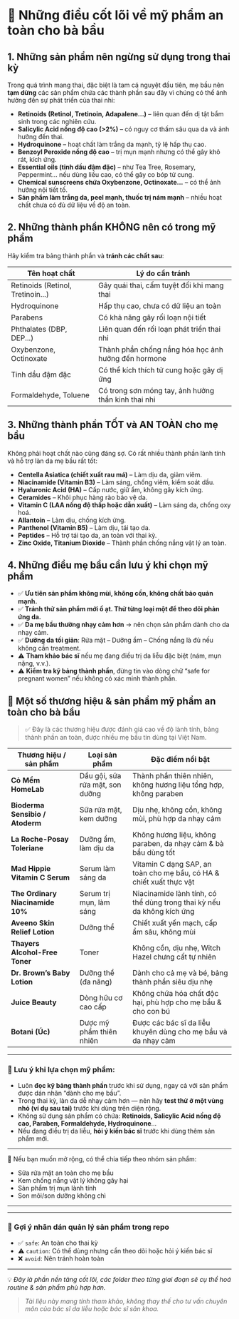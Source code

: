 # 🌿 Những điều cốt lõi về mỹ phẩm an toàn cho bà bầu

## 1. Những sản phẩm nên ngừng sử dụng trong thai kỳ

Trong quá trình mang thai, đặc biệt là tam cá nguyệt đầu tiên, mẹ bầu nên **tạm dừng** các sản phẩm chứa các thành phần sau đây vì chúng có thể ảnh hưởng đến sự phát triển của thai nhi:

- **Retinoids (Retinol, Tretinoin, Adapalene...)** – liên quan đến dị tật bẩm sinh trong các nghiên cứu.
- **Salicylic Acid nồng độ cao (>2%)** – có nguy cơ thấm sâu qua da và ảnh hưởng đến thai.
- **Hydroquinone** – hoạt chất làm trắng da mạnh, tỷ lệ hấp thụ cao.
- **Benzoyl Peroxide nồng độ cao** – trị mụn mạnh nhưng có thể gây khô rát, kích ứng.
- **Essential oils (tinh dầu đậm đặc)** – như Tea Tree, Rosemary, Peppermint… nếu dùng liều cao, có thể gây co bóp tử cung.
- **Chemical sunscreens chứa Oxybenzone, Octinoxate...** – có thể ảnh hưởng nội tiết tố.
- **Sản phẩm làm trắng da, peel mạnh, thuốc trị nám mạnh** – nhiều hoạt chất chưa có đủ dữ liệu về độ an toàn.

## 2. Những thành phần KHÔNG nên có trong mỹ phẩm

Hãy kiểm tra bảng thành phần và **tránh các chất sau**:

| Tên hoạt chất                 | Lý do cần tránh                                               |
|------------------------------|---------------------------------------------------------------|
| Retinoids (Retinol, Tretinoin...) | Gây quái thai, cấm tuyệt đối khi mang thai                    |
| Hydroquinone                 | Hấp thụ cao, chưa có dữ liệu an toàn                         |
| Parabens                     | Có khả năng gây rối loạn nội tiết                             |
| Phthalates (DBP, DEP...)     | Liên quan đến rối loạn phát triển thai nhi                   |
| Oxybenzone, Octinoxate       | Thành phần chống nắng hóa học ảnh hưởng đến hormone          |
| Tinh dầu đậm đặc             | Có thể kích thích tử cung hoặc gây dị ứng                     |
| Formaldehyde, Toluene        | Có trong sơn móng tay, ảnh hưởng thần kinh thai nhi          |

## 3. Những thành phần TỐT và AN TOÀN cho mẹ bầu

Không phải hoạt chất nào cũng đáng sợ. Có rất nhiều thành phần lành tính và hỗ trợ làn da mẹ bầu rất tốt:

- **Centella Asiatica (chiết xuất rau má)** – Làm dịu da, giảm viêm.
- **Niacinamide (Vitamin B3)** – Làm sáng, chống viêm, kiểm soát dầu.
- **Hyaluronic Acid (HA)** – Cấp nước, giữ ẩm, không gây kích ứng.
- **Ceramides** – Khôi phục hàng rào bảo vệ da.
- **Vitamin C (LAA nồng độ thấp hoặc dẫn xuất)** – Làm sáng da, chống oxy hoá.
- **Allantoin** – Làm dịu, chống kích ứng.
- **Panthenol (Vitamin B5)** – Làm dịu, tái tạo da.
- **Peptides** – Hỗ trợ tái tạo da, an toàn với thai kỳ.
- **Zinc Oxide, Titanium Dioxide** – Thành phần chống nắng vật lý an toàn.

## 4. Những điều mẹ bầu cần lưu ý khi chọn mỹ phẩm

- ✅ **Ưu tiên sản phẩm không mùi, không cồn, không chất bảo quản mạnh.**
- ✅ **Tránh thử sản phẩm mới ồ ạt. Thử từng loại một để theo dõi phản ứng da.**
- ✅ **Da mẹ bầu thường nhạy cảm hơn** → nên chọn sản phẩm dành cho da nhạy cảm.
- ✅ **Dưỡng da tối giản**: Rửa mặt – Dưỡng ẩm – Chống nắng là đủ nếu không cần treatment.
- ⚠️ **Tham khảo bác sĩ** nếu mẹ đang điều trị da liễu đặc biệt (nám, mụn nặng, v.v.).
- ⚠️ **Kiểm tra kỹ bảng thành phần**, đừng tin vào dòng chữ “safe for pregnant women” nếu không có xác minh thành phần.

## 🌸 Một số thương hiệu & sản phẩm mỹ phẩm an toàn cho bà bầu

> ✅ Đây là các thương hiệu được đánh giá cao về độ lành tính, bảng thành phần an toàn, được nhiều mẹ bầu tin dùng tại Việt Nam.

| Thương hiệu / sản phẩm              | Loại sản phẩm           | Đặc điểm nổi bật |
|------------------------------------|--------------------------|------------------|
| **Cỏ Mềm HomeLab**                 | Dầu gội, sữa rửa mặt, son dưỡng | Thành phần thiên nhiên, không hương liệu tổng hợp, không paraben |
| **Bioderma Sensibio / Atoderm**    | Sữa rửa mặt, kem dưỡng  | Dịu nhẹ, không cồn, không mùi, phù hợp da nhạy cảm |
| **La Roche-Posay Toleriane**       | Dưỡng ẩm, làm dịu da    | Không hương liệu, không paraben, da nhạy cảm & bà bầu dùng tốt |
| **Mad Hippie Vitamin C Serum**     | Serum làm sáng da       | Vitamin C dạng SAP, an toàn cho mẹ bầu, có HA & chiết xuất thực vật |
| **The Ordinary Niacinamide 10%**   | Serum trị mụn, làm sáng | Niacinamide lành tính, có thể dùng trong thai kỳ nếu da không kích ứng |
| **Aveeno Skin Relief Lotion**      | Dưỡng thể                | Chiết xuất yến mạch, cấp ẩm sâu, không mùi |
| **Thayers Alcohol-Free Toner**     | Toner                    | Không cồn, dịu nhẹ, Witch Hazel chưng cất tự nhiên |
| **Dr. Brown’s Baby Lotion**        | Dưỡng thể (đa năng)     | Dành cho cả mẹ và bé, bảng thành phần siêu dịu nhẹ |
| **Juice Beauty**                   | Dòng hữu cơ cao cấp     | Không chứa hóa chất độc hại, phù hợp cho mẹ bầu & cho con bú |
| **Botani (Úc)**                    | Dược mỹ phẩm thiên nhiên | Được các bác sĩ da liễu khuyên dùng cho mẹ bầu và da nhạy cảm |

---

### 📝 Lưu ý khi lựa chọn mỹ phẩm:

- Luôn **đọc kỹ bảng thành phần** trước khi sử dụng, ngay cả với sản phẩm được dán nhãn “dành cho mẹ bầu”.
- Trong thai kỳ, làn da dễ nhạy cảm hơn — nên hãy **test thử ở một vùng nhỏ (ví dụ sau tai)** trước khi dùng trên diện rộng.
- Không sử dụng sản phẩm có chứa: **Retinoids, Salicylic Acid nồng độ cao, Paraben, Formaldehyde, Hydroquinone**...
- Nếu đang điều trị da liễu, **hỏi ý kiến bác sĩ** trước khi dùng thêm sản phẩm mới.

---

📁 Nếu bạn muốn mở rộng, có thể chia tiếp theo nhóm sản phẩm:
- Sữa rửa mặt an toàn cho mẹ bầu
- Kem chống nắng vật lý không gây hại
- Sản phẩm trị mụn lành tính
- Son môi/son dưỡng không chì

---


---

### 📎 Gợi ý nhãn dán quản lý sản phẩm trong repo

- ✅ `safe`: An toàn cho thai kỳ
- ⚠️ `caution`: Có thể dùng nhưng cần theo dõi hoặc hỏi ý kiến bác sĩ
- ❌ `avoid`: Nên tránh hoàn toàn

---

💡 _Đây là phần nền tảng cốt lõi, các folder theo từng giai đoạn sẽ cụ thể hoá routine & sản phẩm phù hợp hơn._
> *Tài liệu này mang tính tham khảo, không thay thế cho tư vấn chuyên môn của bác sĩ da liễu hoặc bác sĩ sản khoa.*
